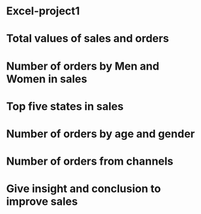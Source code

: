 # Excel-project1
# Total values of sales and orders
# Number of orders by Men and Women in sales
# Top five states in sales
# Number of orders by age and gender 
# Number of orders from channels
# Give insight and conclusion to improve sales
